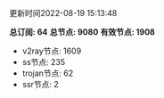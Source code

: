 更新时间2022-08-19 15:13:48

**总订阅: 64**
**总节点: 9080**
**有效节点: 1908**
- v2ray节点: 1609
- ss节点: 235
- trojan节点: 62
- ssr节点: 2
